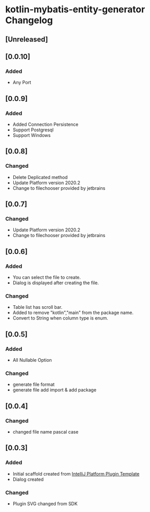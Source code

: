 <!-- Keep a Changelog guide -> https://keepachangelog.com -->

# kotlin-mybatis-entity-generator Changelog

## [Unreleased]

## [0.0.10]
### Added
- Any Port

## [0.0.9]
### Added
- Added Connection Persistence
- Support Postgresql
- Support Windows

## [0.0.8]
### Changed
- Delete Deplicated method
- Update Platform version 2020.2
- Change to filechooser provided by jetbrains

## [0.0.7]
### Changed
- Update Platform version 2020.2
- Change to filechooser provided by jetbrains

## [0.0.6]
### Added
- You can select the file to create.
- Dialog is displayed after creating the file.
### Changed
- Table list has scroll bar.
- Added to remove "kotlin","main" from the package name.
- Convert to String when column type is enum.

## [0.0.5]

### Added
- All Nullable Option

### Changed
- generate file format
- generate file add import & add package

## [0.0.4]

### Changed
- changed file name pascal case


## [0.0.3]
### Added
- Initial scaffold created from [IntelliJ Platform Plugin Template](https://github.com/JetBrains/intellij-platform-plugin-template)
- Dialog created

### Changed
- Plugin SVG changed from SDK
